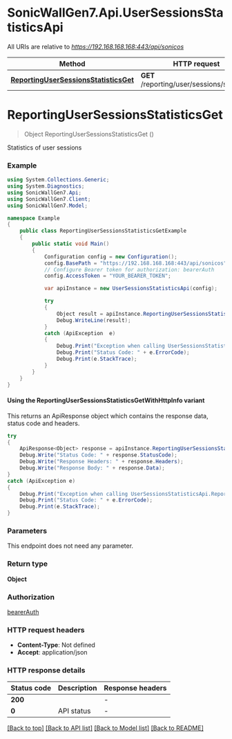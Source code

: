 # SonicWallGen7.Api.UserSessionsStatisticsApi

All URIs are relative to *https://192.168.168.168:443/api/sonicos*

| Method | HTTP request | Description |
|--------|--------------|-------------|
| [**ReportingUserSessionsStatisticsGet**](UserSessionsStatisticsApi.md#reportingusersessionsstatisticsget) | **GET** /reporting/user/sessions/statistics |  |

<a id="reportingusersessionsstatisticsget"></a>
# **ReportingUserSessionsStatisticsGet**
> Object ReportingUserSessionsStatisticsGet ()



Statistics of user sessions

### Example
```csharp
using System.Collections.Generic;
using System.Diagnostics;
using SonicWallGen7.Api;
using SonicWallGen7.Client;
using SonicWallGen7.Model;

namespace Example
{
    public class ReportingUserSessionsStatisticsGetExample
    {
        public static void Main()
        {
            Configuration config = new Configuration();
            config.BasePath = "https://192.168.168.168:443/api/sonicos";
            // Configure Bearer token for authorization: bearerAuth
            config.AccessToken = "YOUR_BEARER_TOKEN";

            var apiInstance = new UserSessionsStatisticsApi(config);

            try
            {
                Object result = apiInstance.ReportingUserSessionsStatisticsGet();
                Debug.WriteLine(result);
            }
            catch (ApiException  e)
            {
                Debug.Print("Exception when calling UserSessionsStatisticsApi.ReportingUserSessionsStatisticsGet: " + e.Message);
                Debug.Print("Status Code: " + e.ErrorCode);
                Debug.Print(e.StackTrace);
            }
        }
    }
}
```

#### Using the ReportingUserSessionsStatisticsGetWithHttpInfo variant
This returns an ApiResponse object which contains the response data, status code and headers.

```csharp
try
{
    ApiResponse<Object> response = apiInstance.ReportingUserSessionsStatisticsGetWithHttpInfo();
    Debug.Write("Status Code: " + response.StatusCode);
    Debug.Write("Response Headers: " + response.Headers);
    Debug.Write("Response Body: " + response.Data);
}
catch (ApiException e)
{
    Debug.Print("Exception when calling UserSessionsStatisticsApi.ReportingUserSessionsStatisticsGetWithHttpInfo: " + e.Message);
    Debug.Print("Status Code: " + e.ErrorCode);
    Debug.Print(e.StackTrace);
}
```

### Parameters
This endpoint does not need any parameter.
### Return type

**Object**

### Authorization

[bearerAuth](../README.md#bearerAuth)

### HTTP request headers

 - **Content-Type**: Not defined
 - **Accept**: application/json


### HTTP response details
| Status code | Description | Response headers |
|-------------|-------------|------------------|
| **200** |  |  -  |
| **0** | API status |  -  |

[[Back to top]](#) [[Back to API list]](../README.md#documentation-for-api-endpoints) [[Back to Model list]](../README.md#documentation-for-models) [[Back to README]](../README.md)

